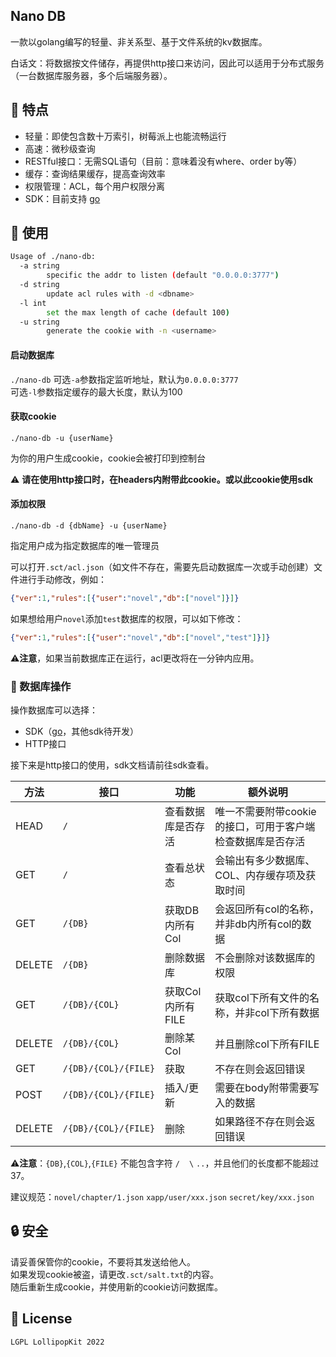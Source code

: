 ## Nano DB
一款以golang编写的轻量、非关系型、基于文件系统的kv数据库。  

白话文：将数据按文件储存，再提供http接口来访问，因此可以适用于分布式服务（一台数据库服务器，多个后端服务器）。  


## 🔖 特点
- 轻量：即使包含数十万索引，树莓派上也能流畅运行
- 高速：微秒级查询
- RESTful接口：无需SQL语句（目前：意味着没有where、order by等）
- 缓存：查询结果缓存，提高查询效率
- 权限管理：ACL，每个用户权限分离
- SDK：目前支持 [go](https://git.lolli.tech/lollipopkit/nano-db-sdk-go)

## 📖 使用
```sh
Usage of ./nano-db:
  -a string
        specific the addr to listen (default "0.0.0.0:3777")
  -d string
        update acl rules with -d <dbname>
  -l int
        set the max length of cache (default 100)
  -u string
        generate the cookie with -n <username>
```

#### 启动数据库
`./nano-db`
可选`-a`参数指定监听地址，默认为`0.0.0.0:3777`  
可选`-l`参数指定缓存的最大长度，默认为100

#### 获取cookie
`./nano-db -u {userName}`  

为你的用户生成cookie，cookie会被打印到控制台  

⚠️ **请在使用http接口时，在headers内附带此cookie。或以此cookie使用sdk**

#### 添加权限
`./nano-db -d {dbName} -u {userName}`   

指定用户成为指定数据库的唯一管理员  

可以打开`.sct/acl.json`（如文件不存在，需要先启动数据库一次或手动创建）文件进行手动修改，例如：
```json
{"ver":1,"rules":[{"user":"novel","db":["novel"]}]}
```
如果想给用户`novel`添加`test`数据库的权限，可以如下修改：
```json
{"ver":1,"rules":[{"user":"novel","db":["novel","test"]}]}
```

⚠️**注意**，如果当前数据库正在运行，acl更改将在一分钟内应用。


### 🔨 数据库操作
操作数据库可以选择：
- SDK（[go](https://git.lolli.tech/lollipopkit/nano-db-sdk-go)，其他sdk待开发）
- HTTP接口

接下来是http接口的使用，sdk文档请前往sdk查看。


方法|接口|功能|额外说明
---|---|---|---
HEAD|`/`|查看数据库是否存活|唯一不需要附带cookie的接口，可用于客户端检查数据库是否存活
GET|`/`|查看总状态|会输出有多少数据库、COL、内存缓存项及获取时间
GET|`/{DB}`|获取DB内所有Col|会返回所有col的名称，并非db内所有col的数据
DELETE|`/{DB}`|删除数据库|不会删除对该数据库的权限
GET|`/{DB}/{COL}`|获取Col内所有FILE|获取col下所有文件的名称，并非col下所有数据
DELETE|`/{DB}/{COL}`|删除某Col|并且删除col下所有FILE
GET|`/{DB}/{COL}/{FILE}`|获取|不存在则会返回错误
POST|`/{DB}/{COL}/{FILE}`|插入/更新|需要在body附带需要写入的数据
DELETE|`/{DB}/{COL}/{FILE}`|删除|如果路径不存在则会返回错误
⚠️**注意**：`{DB}`,`{COL}`,`{FILE}` 不能包含字符 `/` ` ` `\` `..`，并且他们的长度都不能超过37。

建议规范：`novel/chapter/1.json` `xapp/user/xxx.json` `secret/key/xxx.json`

## 🔒 安全
请妥善保管你的cookie，不要将其发送给他人。  
如果发现cookie被盗，请更改`.sct/salt.txt`的内容。  
随后重新生成cookie，并使用新的cookie访问数据库。

## 🔑 License
`LGPL LollipopKit 2022`